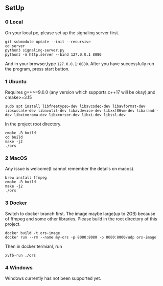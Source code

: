 ## SetUp

### 0 Local

On your local pc, please set up the signaling server first.

```shell
git submodule update --init --recursive
cd server
python3 signaling-server.py
python3 -m http.server --bind 127.0.0.1 8080
```

And in your browser,type `127.0.0.1:8080`. After you have successfully run the program, press start button.

### 1 Ubuntu

Requires g++>=9.0.0 (any version which supports c++17 will be okay),and cmake>=3.15

```shell
sudo apt install libfreetype6-dev libavcodec-dev libavformat-dev libswscale-dev libavutil-dev libavdevice-dev libxxf86vm-dev libxrandr-dev libxinerama-dev libxcursor-dev libxi-dev libssl-dev
```

In the project root directory.

```
cmake -B build
cd build
make -j2
./ors
```

### 2 MacOS

Any issue is welcome(I cannot remember the details on macos).

```shell
brew install ffmpeg
cmake -B build
make -j2
./ors
```

### 3 Docker

Switch to docker branch first. The image maybe large(up to 2GB) because of ffmpeg and some other libraries. Please build in the root directory of this project.

```shell
docker build -t ors-image
docker run --rm --name my-ors -p 8080:8080 -p 8000:8000/udp ors-image
```

Then in docker termianl, run

```shell
xvfb-run ./ors
```

### 4 Windows

Windows currently has not been supported yet.
